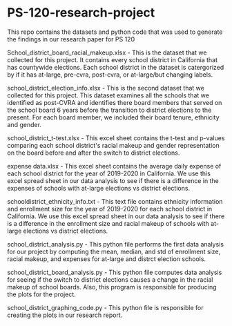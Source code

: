 # PS-120-research-project
This repo contains the datasets and python code that was used to generate the findings in our research paper for PS 120

School_district_board_racial_makeup.xlsx - This is the dataset that we collected for this project. It contains every school district in California that has countywide elections. Each school district in the dataset is catergorized by if it has at-large, pre-cvra, post-cvra, or at-large/but changing labels.

school_district_election_info.xlsx - This is the second dataset that we collected for this project. This dataset examines all the schools that we identified as post-CVRA and identifies there board members that served on the school board 6 years before the transition to district elections to the present. For each board member, we included their board tenure, ethnicity and gender.

school_district_t-test.xlsx - This excel sheet contains the t-test and p-values comparing each school district's racial makeup and gender representation on the board before and after the switch to district elections. 

expense data.xlsx - This excel sheet contains the average daily expense of each school district for the year of 2019-2020 in California. We use this excel spread sheet in our data analysis to see if there is a difference in the expenses of schools with at-large elections vs district elections.

schooldistrict_ethnicity_info.txt - This text file contains ethnicity information and enrollment size for the year of 2019-2020 for each school district in California.  We use this excel spread sheet in our data analysis to see if there is a difference in the enrollment size and racial makeup of schools with at-large elections vs district elections.

school_district_analysis.py - This python file performs the first data analysis for our project by computing the mean, median, and std of enrollment size, racial makeup, and expenses for at-large and distrct election schools.

school_district_board_analysis.py - This python file computes data analysis for seeing if the switch to district elections causes a change in the racial makeup of school boards. Also, this program is responsible for producing the plots for the project.

school_district_graphing_code.py - This python file is responsible for creating the plots in our research report.

